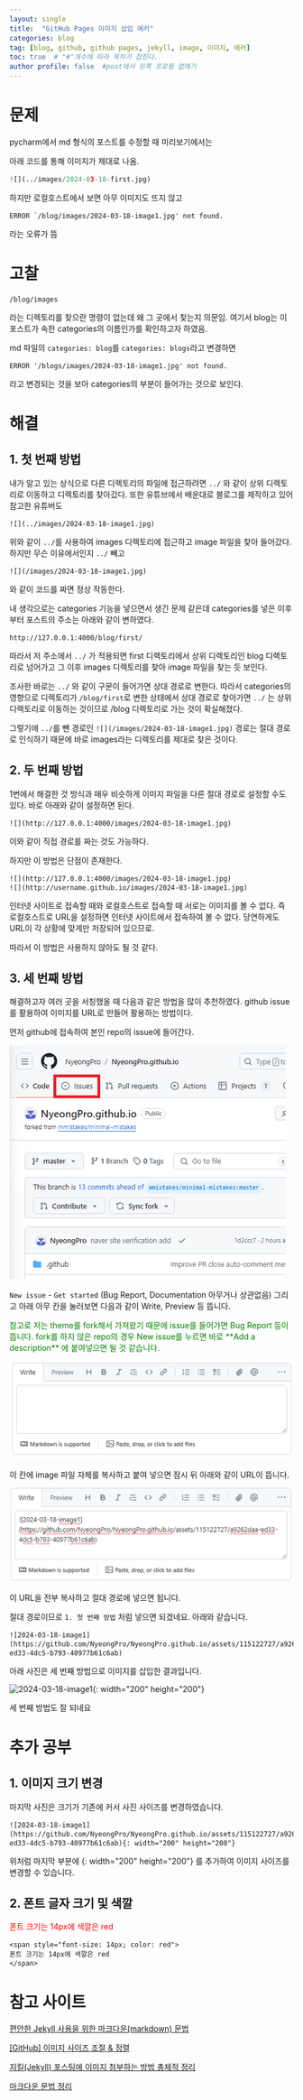 ```yaml
---
layout: single
title:  "GitHub Pages 이미지 삽입 에러"
categories: blog
tag: [blog, github, github pages, jekyll, image, 이미지, 에러]
toc: true  # "#"개수에 따라 목차가 잡힌다.
author profile: false  #post에서 왼쪽 프로필 없애기
---
```


# 문제

pycharm에서 md 형식의 포스트를 수정할 때 미리보기에서는

아래 코드를 통해 이미지가 제대로 나옴.

 ```python
 ![](../images/2024-03-18-first.jpg)
 ```

하지만 로컬호스트에서 보면 아무 이미지도 뜨지 않고
```
ERROR `/blog/images/2024-03-18-image1.jpg' not found.
```
라는 오류가 뜸

# 고찰

```
/blog/images
```
라는 디렉토리를 찾으란 명령이 없는데 왜 그 곳에서 찾는지 의문임.
여기서 blog는 이 포스트가 속한 categories의 이름인가를 확인하고자 하였음.

md 파일의 `categories: blog`를  `categories: blogs`라고 변경하면 
```
ERROR '/blogs/images/2024-03-18-image1.jpg' not found.
``` 
라고 변경되는 것을 보아 categories의 부분이 들어가는 것으로 보인다.

# 해결

## 1. 첫 번째 방법
내가 알고 있는 상식으로 다른 디렉토리의 파일에 접근하려면 
`../` 와 같이 상위 디렉토리로 이동하고 디렉토리를 찾아갔다. 
또한 유튜브에서 배운대로 블로그를 제작하고 있어 참고한 유튜버도 

```
![](../images/2024-03-18-image1.jpg)
```
위와 같이 `../`를 사용하여 images 디렉토리에 접근하고 image 파일을 찾아 들어갔다.
하지만 무슨 이유에서인지 `../` 빼고 

```
![](/images/2024-03-18-image1.jpg)
```
와 같이 코드를 짜면 정상 작동한다. 

내 생각으로는 categories 기능을 넣으면서 생긴 문제 같은데
categories를 넣은 이후부터 포스트의 주소는 아래와 같이 변하였다.
```
http://127.0.0.1:4000/blog/first/
```
따라서 저 주소에서 `../` 가 적용되면 first 디렉토리에서 상위 디렉토리인 blog 디렉토리로 넘어가고
그 이후 images 디렉토리를 찾아 image 파일을 찾는 듯 보인다.

조사한 바로는 `../` 와 같이 구문이 들어가면 상대 경로로 변한다.
따라서 categories의 영향으로 디렉토리가 `/blog/first`로 변한 상태에서
상대 경로로 찾아가면 `../` 는 상위 디렉토리로 이동하는 것이므로 /blog 디렉토리로 가는 것이 확실해졌다.

그렇기에 `../`를 뺀 경로인 `![](/images/2024-03-18-image1.jpg)` 경로는 절대 경로로 인식하기 때문에
바로 images라는 디렉토리를 제대로 찾은 것이다.

## 2. 두 번째 방법

1번에서 해결한 것 방식과 매우 비슷하게 이미지 파일을 다른 절대 경로로 설정할 수도 있다.
바로 아래와 같이 설정하면 된다.
```
![](http://127.0.0.1:4000/images/2024-03-18-image1.jpg)
```
이와 같이 직접 경로를 짜는 것도 가능하다. 

하지만 이 방법은 단점이 존재한다.
```
![](http://127.0.0.1:4000/images/2024-03-18-image1.jpg)
![](http://username.github.io/images/2024-03-18-image1.jpg)
```
인터넷 사이트로 접속할 때와 로컬호스트로 접속할 때 서로는 이미지를 볼 수 없다.
즉 로컬호스트로 URL을 설정하면 인터넷 사이트에서 접속하여 볼 수 없다.
당연하게도 URL이 각 상황에 맞게만 저장되어 있으므로.

따라서 이 방법은 사용하지 않아도 될 것 같다.

## 3. 세 번째 방법

해결하고자 여러 곳을 서칭했을 때 다음과 같은 방법을 많이 추천하였다.
github issue를 활용하여 이미지를 URL로 만들어 활용하는 방법이다.

먼저 github에 접속하여 본인 repo의 issue에 들어간다.

![](/images/issue-capture.png)

`New issue` - `Get started` (Bug Report, Documentation 아무거나 상관없음)
그리고 아래 아무 칸을 눌러보면 다음과 같이 Write, Preview 등 뜹니다.  

<span style="font-size: 14px; color: green">
참고로 저는 theme를 fork해서 가져왔기 때문에 issue를 들어가면 Bug Report 등이 뜹니다.   
fork를 하지 않은 repo의 경우 New issue를 누르면 바로 **Add a description** 에 붙여넣으면 될 것 같습니다.
</span>




![](/images/writecap1.png)

이 칸에 image 파일 자체를 복사하고 붙여 넣으면 잠시 뒤 아래와 같이 URL이 뜹니다.

![](/images/writecap2.png)

이 URL을 전부 복사하고 절대 경로에 넣으면 됩니다.

절대 경로이므로 `1. 첫 번째 방법` 처럼 넣으면 되겠네요.
아래와 같습니다.
```
![2024-03-18-image1](https://github.com/NyeongPro/NyeongPro.github.io/assets/115122727/a9262daa-ed33-4dc5-b793-40977b61c6ab)
```

아래 사진은 세 번째 방법으로 이미지를 삽입한 결과입니다.

![2024-03-18-image1](https://github.com/NyeongPro/NyeongPro.github.io/assets/115122727/a9262daa-ed33-4dc5-b793-40977b61c6ab){: width="200" height="200"}

세 번째 방법도 잘 되네요

# 추가 공부

## 1. 이미지 크기 변경
마지막 사진은 크기가 기존에 커서 사진 사이즈를 변경하였습니다.

```
![2024-03-18-image1](https://github.com/NyeongPro/NyeongPro.github.io/assets/115122727/a9262daa-ed33-4dc5-b793-40977b61c6ab){: width="200" height="200"}
```

위처럼 마지막 부분에 {: width="200" height="200"} 를 추가하여 이미지 사이즈를 변경할 수 있습니다.

## 2. 폰트 글자 크기 및 색깔
<span style="font-size: 14px; color: red">
폰트 크기는 14px에 색깔은 red
</span>

```
<span style="font-size: 14px; color: red">
폰트 크기는 14px에 색깔은 red
</span>
```



# 참고 사이트
[편안한 Jekyll 사용을 위한 마크다운(markdown) 문법](https://teddylee777.github.io/jekyll/Jekyll-%EC%82%AC%EC%9A%A9%EC%9D%84-%EC%9C%84%ED%95%9C-markdown-%EB%AC%B8%EB%B2%95/#--general)  

[[GitHub] 이미지 사이즈 조절 & 정렬](https://blog.yena.io/studynote/2017/11/23/Github-resize-image.html)

[지킬(Jekyll) 포스팅에 이미지 첨부하는 방법 총체적 정리](https://blog.jaeyoon.io/2017/12/jekyll-image.html)

[마크다운 문법 정리](https://velog.io/@sanbondeveloper/%EB%B8%94%EB%A1%9C%EA%B7%B8-%EA%B8%80%EC%93%B0%EA%B8%B0%EB%A5%BC-%EC%9C%84%ED%95%9C-%EB%A7%88%ED%81%AC%EB%8B%A4%EC%9A%B4MarkDown)